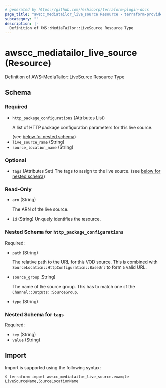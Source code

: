 ```yaml
---
# generated by https://github.com/hashicorp/terraform-plugin-docs
page_title: "awscc_mediatailor_live_source Resource - terraform-provider-awscc"
subcategory: ""
description: |-
  Definition of AWS::MediaTailor::LiveSource Resource Type
---
```


# awscc_mediatailor_live_source (Resource)

Definition of AWS::MediaTailor::LiveSource Resource Type



<!-- schema generated by tfplugindocs -->
## Schema

### Required

- `http_package_configurations` (Attributes List) <p>A list of HTTP package configuration parameters for this live source.</p> (see [below for nested schema](#nestedatt--http_package_configurations))
- `live_source_name` (String)
- `source_location_name` (String)

### Optional

- `tags` (Attributes Set) The tags to assign to the live source. (see [below for nested schema](#nestedatt--tags))

### Read-Only

- `arn` (String) <p>The ARN of the live source.</p>
- `id` (String) Uniquely identifies the resource.

<a id="nestedatt--http_package_configurations"></a>
### Nested Schema for `http_package_configurations`

Required:

- `path` (String) <p>The relative path to the URL for this VOD source. This is combined with <code>SourceLocation::HttpConfiguration::BaseUrl</code> to form a valid URL.</p>
- `source_group` (String) <p>The name of the source group. This has to match one of the <code>Channel::Outputs::SourceGroup</code>.</p>
- `type` (String)


<a id="nestedatt--tags"></a>
### Nested Schema for `tags`

Required:

- `key` (String)
- `value` (String)

## Import

Import is supported using the following syntax:

```shell
$ terraform import awscc_mediatailor_live_source.example LiveSourceName,SourceLocationName
```
